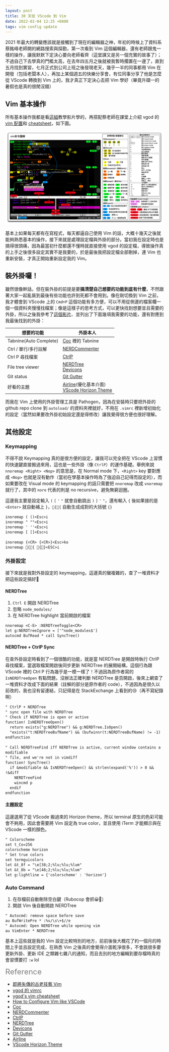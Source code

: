 ```yaml
---
layout: post
title: 30 天從 VScode 到 Vim
date: 2022-02-04 12:25 +0800
tags: vim config update
---
```


2021 年最大的轉變應該就是接觸到了現在的編輯器之神，年初的時候上了資科系蔡銘峰老師開的網路搜索與探勘，第一次看到 Vim 這個編輯器，還有老師跟鬼一樣的操作，讓我默默下定決心要向老師看齊（這堂課又是另一個充實的故事了）；不過自己下去學真的門檻太高，在去年四五月之後就被我暫時擱置在一邊了，直到五月找到實習，七月正式到公司上班之後發現老天，幾乎一半的同事都用 Vim 在開發（包括老闆本人），再加上某個週五的快樂分享會，有位同事分享了他是怎麼從 VScode 轉換到 Vim 上的，我才真正下定決心去把 Vim 學好（畢竟升碩一的暑假也是真的很閒沒錯）

## Vim 基本操作
所有基本操作我都是看[這組](https://www.youtube.com/watch?v=LQVriYE3kxk&list=PLBd8JGCAcUAH56L2CYF7SmWJYKwHQYUDI)教學影片學的，再搭配蔡老師在課堂上介紹 vgod 的 [vim 配置](https://github.com/vgod/vimrc)和 [cheatsheet](https://blog.vgod.tw/2009/12/08/vim-cheat-sheet-for-programmers/)，如下圖。

![](/assets/img/vim-cheat-sheet-full.png)

基本上如果每天都有在寫程式，每天都逼自己使用 Vim 的話，大概十幾天之後就能夠熟悉基本的操作，接下來就是處理設定檔與外掛的部分。當初我在設定時也是搞得很頭痛，因為最當初什麼都還不懂時就直接使用 vgod 的設定檔，導致操作真的上手之後很多設定其實不是我要的，於是最後我把設定檔全部刪掉，連 Vim 也重新安裝，才真正開始重新設定我的 Vim。

## 裝外掛囉！
雖然很像幹話，但在裝外掛的前提是要**搞清楚自己想要的功能到底有什麼**，不然跟著大家一起亂裝到最後有些功能也許到死都不會用到。像在剛切換到 Vim 之前，我才體會到 VScode 上的 `Cmd+P` 這個功能有多方便，可以不用從側邊的檔案欄一個一個資料夾慢慢找檔案；像是這樣子的思考方式，可以更快找到想要並且需要的外掛，所以之後我參考了[這個影片](https://www.youtube.com/watch?v=gnupOrSEikQ)、並列出了下面幾項我需要的功能，還有對應到我最後找到的外掛：

|想要的功能|外掛本人|
|-----------------------|---------|
|Tabnine(Auto Complete)|[Coc](https://github.com/neoclide/coc.nvim.git) 裡的 Tabnine|
|Ctrl / 單行/多行註解|[NERDCommenter](https://github.com/preservim/nerdcommenter.git)|
|Ctrl P 尋找檔案|[CtrlP](https://github.com/ctrlpvim/ctrlp.vim.git)|
|File tree viewer|[NERDTree](https://github.com/preservim/nerdtree.git)<br>[Devicons](https://github.com/ryanoasis/vim-devicons.git)|
|Git status|[Git Gutter](https://github.com/airblade/vim-gitgutter.git)|
|好看的主題|[Airline](https://github.com/vim-airline/vim-airline.git)(優化基本介面)<br>[VScode Horizon Theme](https://github.com/ntk148v/vim-horizon.git)|

而我在 Vim 上使用的外掛管理工具是 Pathogen，因為在安裝時只要把外掛的 github repo clone 到 `autoload/` 的資料夾裡就好，不用在 `.vimrc` 裡新增初始化的設定（當然如果要改外掛初始設定還是得修改）讓我覺得很方便也很好理解。

## 其他設定
### Keymapping

不得不說 Keymapping 真的是很方便的設定，讓我可以完全把在 VScode 上習慣的快速鍵直接搬過來用，這也是一些外掛（像 `CtrlP`）的運作基礎。舉例來說 `nnoremap <Right> <Nop>` 的意思是，在 Normal mode 下，`<Right>` key 要對應成 `<Nop>` 也就是沒有動作（當初在學基本操作時為了強迫自己記得而設定的），而如果要改在 Visual mode 的 keymapping 的話只需要把 `nnoremap` 改成 `vnoremap` 就行了，其中的 `nore` 代表的則是 no recursive，避免無窮迴圈。

這邊我主要是設定輸入 `(` `[` `'` `"` 就會自動跳出 `)` `]` `'` `"`，還有輸入 `{` 後如果接的是 `<Enter>` 就自動補上 `}`，`{{` 自動生成成對的大括號 `{}`

```vim
inoremap ( ()<Esc>i
inoremap " ""<Esc>i
inoremap ' ''<Esc>i
inoremap [ []<Esc>i

inoremap {<CR> {<CR>}<Esc>ko
inoremap {{ {}<ESC>i
```

### 外掛設定
接下來就是我對外掛設定的 keymapping，這邊真的蠻複雜的，查了一堆資料才把這些設定搞好🥲

#### NERDTree
1. `Ctrl E` 開啟 NERDTree
2. 忽略 `node_modules/`
3. 在 NERDTree highlight 當前開啟的檔案

```vim
nnoremap <C-E> :NERDTreeToggle<CR>
let g:NERDTreeIgnore = ['^node_modules$']
autocmd BufRead * call SyncTree()
```

#### NERDTree + CtrlP Sync
在查外掛設定時看到了一個很酷的功能，就是當 NERDTree 是開啟時執行 CtrlP 尋找檔案，當選取檔案開啟後同步更新 NERDTree 的展開結構，這個行為跟 VScode 裡的 Ctrl P 行為幾乎是一模一樣了！不過因為原作者寫的 `IsNERDTreeOpen` 有點問題，沒辦法正確判斷 NERDTree 是否開啟，後來上網查了一堆資料才改成下面的結果（註解的部分是原作者的 code），不過因為是很久以前改的，我也沒有留連結，只記得是在 StackExchange 上看到的😢（再不寫紀錄啊）

```vim
" CtrlP + NERDTree
" sync open file with NERDTree
" Check if NERDTree is open or active
function! IsNERDTreeOpen()
  return exists("g:NERDTree") && g:NERDTree.IsOpen()
  "exists("t:NERDTreeBufName") && (bufwinnr(t:NERDTreeBufName) != -1)
endfunction

" Call NERDTreeFind iff NERDTree is active, current window contains a modifiable
" file, and we're not in vimdiff
function! SyncTree()
  if &modifiable && IsNERDTreeOpen() && strlen(expand('%')) > 0 && !&diff
    NERDTreeFind
    wincmd p
  endif
endfunction
```

#### 主題設定
這邊選用了從 VScode 搬過來的 Horizon theme，所以 terminal 原生的色彩可能會不夠用，因此會需要將 Vim 設定為 true color，並且使用 iTerm 才能顯示與在 VScode 一樣的顏色。

```vim
" Colorscheme
set t_Co=256
colorscheme horizon
" Set true colors
set termguicolors
let &t_8f = "\e[38;2;%lu;%lu;%lum"
let &t_8b = "\e[48;2;%lu;%lu;%lum"
let g:lightline = {'colorscheme' : 'horizon'}
```

### Auto Command
1. 在存檔前自動刪除空白鍵（Rubocop 會抓😀🔪）
2. 開啟 Vim 後自動開啟 NERDTree

```vim
" Autocmd: remove space before save
au BufWritePre * :%s/\s\+$//e
" Autocmd: Open NERDTree while opening vim
au VimEnter * NERDTree
```

基本上這些就是我的 Vim 設定比較特別的地方，前前後後大概花了約一個月的時間上手並且設定完成，在熟悉 Vim 之後真的會覺得介面乾淨很多，不會跳很多要更新外掛、更新 IDE 之類雜七雜八的通知，而且去別的地方編輯到要存檔時真的會習慣要打 `:w` lol

<font color="grey" style="font-size: 24px">Reference</font>
* [即將失傳的古老技藝 Vim](https://www.youtube.com/watch?v=LQVriYE3kxk&list=PLBd8JGCAcUAH56L2CYF7SmWJYKwHQYUDI)
* [vgod 的 vimrc](https://github.com/vgod/vimrc)
* [vgod's vim cheatsheet](https://blog.vgod.tw/2009/12/08/vim-cheat-sheet-for-programmers/)
* [How to Configure Vim like VSCode](https://www.youtube.com/watch?v=gnupOrSEikQ)
* [Coc](https://github.com/neoclide/coc.nvim.git)
* [NERDCommenter](https://github.com/preservim/nerdcommenter.git)
* [CtrlP](https://github.com/ctrlpvim/ctrlp.vim.git)
* [NERDTree](https://github.com/preservim/nerdtree.git)
* [Devicons](https://github.com/ryanoasis/vim-devicons.git)
* [Git Gutter](https://github.com/airblade/vim-gitgutter.git)
* [Airline](https://github.com/vim-airline/vim-airline.git)
* [VScode Horizon Theme](https://github.com/ntk148v/vim-horizon.git)
